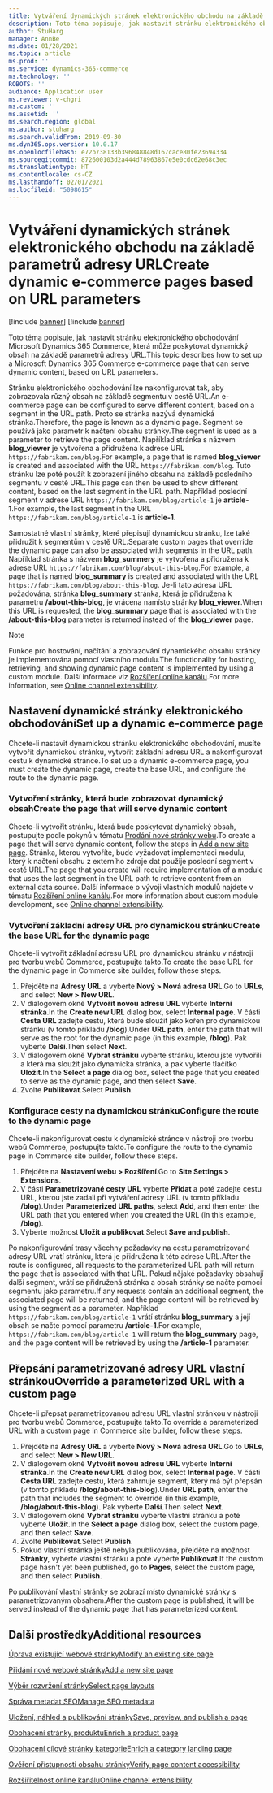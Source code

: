 ```yaml
---
title: Vytváření dynamických stránek elektronického obchodu na základě parametrů adresy URL
description: Toto téma popisuje, jak nastavit stránku elektronického obchodování Microsoft Dynamics 365 Commerce, která může poskytovat dynamický obsah na základě parametrů adresy URL.
author: StuHarg
manager: AnnBe
ms.date: 01/28/2021
ms.topic: article
ms.prod: ''
ms.service: dynamics-365-commerce
ms.technology: ''
ROBOTS: ''
audience: Application user
ms.reviewer: v-chgri
ms.custom: ''
ms.assetid: ''
ms.search.region: global
ms.author: stuharg
ms.search.validFrom: 2019-09-30
ms.dyn365.ops.version: 10.0.17
ms.openlocfilehash: e72b738133b396848848d167cace80fe23694334
ms.sourcegitcommit: 872600103d2a444d78963867e5e0cdc62e68c3ec
ms.translationtype: HT
ms.contentlocale: cs-CZ
ms.lasthandoff: 02/01/2021
ms.locfileid: "5098615"
---
```

# <a name="create-dynamic-e-commerce-pages-based-on-url-parameters"></a><span data-ttu-id="968bc-103">Vytváření dynamických stránek elektronického obchodu na základě parametrů adresy URL</span><span class="sxs-lookup"><span data-stu-id="968bc-103">Create dynamic e-commerce pages based on URL parameters</span></span>

[!include [banner](includes/banner.md)]
[!include [banner](includes/preview-banner.md)]

<span data-ttu-id="968bc-104">Toto téma popisuje, jak nastavit stránku elektronického obchodování Microsoft Dynamics 365 Commerce, která může poskytovat dynamický obsah na základě parametrů adresy URL.</span><span class="sxs-lookup"><span data-stu-id="968bc-104">This topic describes how to set up a Microsoft Dynamics 365 Commerce e-commerce page that can serve dynamic content, based on URL parameters.</span></span>

<span data-ttu-id="968bc-105">Stránku elektronického obchodování lze nakonfigurovat tak, aby zobrazovala různý obsah na základě segmentu v cestě URL.</span><span class="sxs-lookup"><span data-stu-id="968bc-105">An e-commerce page can be configured to serve different content, based on a segment in the URL path.</span></span> <span data-ttu-id="968bc-106">Proto se stránka nazývá dynamická stránka.</span><span class="sxs-lookup"><span data-stu-id="968bc-106">Therefore, the page is known as a dynamic page.</span></span> <span data-ttu-id="968bc-107">Segment se používá jako parametr k načtení obsahu stránky.</span><span class="sxs-lookup"><span data-stu-id="968bc-107">The segment is used as a parameter to retrieve the page content.</span></span> <span data-ttu-id="968bc-108">Například stránka s názvem **blog\_viewer** je vytvořena a přidružena k adrese URL `https://fabrikam.com/blog`.</span><span class="sxs-lookup"><span data-stu-id="968bc-108">For example, a page that is named **blog\_viewer** is created and associated with the URL `https://fabrikam.com/blog`.</span></span> <span data-ttu-id="968bc-109">Tuto stránku lze poté použít k zobrazení jiného obsahu na základě posledního segmentu v cestě URL.</span><span class="sxs-lookup"><span data-stu-id="968bc-109">This page can then be used to show different content, based on the last segment in the URL path.</span></span> <span data-ttu-id="968bc-110">Například poslední segment v adrese URL `https://fabrikam.com/blog/article-1` je **article-1**.</span><span class="sxs-lookup"><span data-stu-id="968bc-110">For example, the last segment in the URL `https://fabrikam.com/blog/article-1` is **article-1**.</span></span>

<span data-ttu-id="968bc-111">Samostatné vlastní stránky, které přepisují dynamickou stránku, lze také přidružit k segmentům v cestě URL.</span><span class="sxs-lookup"><span data-stu-id="968bc-111">Separate custom pages that override the dynamic page can also be associated with segments in the URL path.</span></span> <span data-ttu-id="968bc-112">Například stránka s názvem **blog\_summery** je vytvořena a přidružena k adrese URL `https://fabrikam.com/blog/about-this-blog`.</span><span class="sxs-lookup"><span data-stu-id="968bc-112">For example, a page that is named **blog\_summary** is created and associated with the URL `https://fabrikam.com/blog/about-this-blog`.</span></span> <span data-ttu-id="968bc-113">Je-li tato adresa URL požadována, stránka **blog\_summary** stránka, která je přidružena k parametru **/about-this-blog**, je vrácena namísto stránky **blog\_viewer**.</span><span class="sxs-lookup"><span data-stu-id="968bc-113">When this URL is requested, the **blog\_summary** page that is associated with the **/about-this-blog** parameter is returned instead of the **blog\_viewer** page.</span></span>

> [!NOTE]
> <span data-ttu-id="968bc-114">Funkce pro hostování, načítání a zobrazování dynamického obsahu stránky je implementována pomocí vlastního modulu.</span><span class="sxs-lookup"><span data-stu-id="968bc-114">The functionality for hosting, retrieving, and showing dynamic page content is implemented by using a custom module.</span></span> <span data-ttu-id="968bc-115">Další informace viz [Rozšíření online kanálu](e-commerce-extensibility/overview.md).</span><span class="sxs-lookup"><span data-stu-id="968bc-115">For more information, see [Online channel extensibility](e-commerce-extensibility/overview.md).</span></span>

## <a name="set-up-a-dynamic-e-commerce-page"></a><span data-ttu-id="968bc-116">Nastavení dynamické stránky elektronického obchodování</span><span class="sxs-lookup"><span data-stu-id="968bc-116">Set up a dynamic e-commerce page</span></span>

<span data-ttu-id="968bc-117">Chcete-li nastavit dynamickou stránku elektronického obchodování, musíte vytvořit dynamickou stránku, vytvořit základní adresu URL a nakonfigurovat cestu k dynamické stránce.</span><span class="sxs-lookup"><span data-stu-id="968bc-117">To set up a dynamic e-commerce page, you must create the dynamic page, create the base URL, and configure the route to the dynamic page.</span></span>

### <a name="create-the-page-that-will-serve-dynamic-content"></a><span data-ttu-id="968bc-118">Vytvoření stránky, která bude zobrazovat dynamický obsah</span><span class="sxs-lookup"><span data-stu-id="968bc-118">Create the page that will serve dynamic content</span></span>

<span data-ttu-id="968bc-119">Chcete-li vytvořit stránku, která bude poskytovat dynamický obsah, postupujte podle pokynů v tématu [Prodání nové stránky webu](add-new-page.md).</span><span class="sxs-lookup"><span data-stu-id="968bc-119">To create a page that will serve dynamic content, follow the steps in [Add a new site page](add-new-page.md).</span></span> <span data-ttu-id="968bc-120">Stránka, kterou vytvoříte, bude vyžadovat implementaci modulu, který k načtení obsahu z externího zdroje dat použije poslední segment v cestě URL.</span><span class="sxs-lookup"><span data-stu-id="968bc-120">The page that you create will require implementation of a module that uses the last segment in the URL path to retrieve content from an external data source.</span></span> <span data-ttu-id="968bc-121">Další informace o vývoji vlastních modulů najdete v tématu [Rozšíření online kanálu](e-commerce-extensibility/overview.md).</span><span class="sxs-lookup"><span data-stu-id="968bc-121">For more information about custom module development, see [Online channel extensibility](e-commerce-extensibility/overview.md).</span></span>

### <a name="create-the-base-url-for-the-dynamic-page"></a><span data-ttu-id="968bc-122">Vytvoření základní adresy URL pro dynamickou stránku</span><span class="sxs-lookup"><span data-stu-id="968bc-122">Create the base URL for the dynamic page</span></span>

<span data-ttu-id="968bc-123">Chcete-li vytvořit základní adresu URL pro dynamickou stránku v nástroji pro tvorbu webů Commerce, postupujte takto.</span><span class="sxs-lookup"><span data-stu-id="968bc-123">To create the base URL for the dynamic page in Commerce site builder, follow these steps.</span></span>

1. <span data-ttu-id="968bc-124">Přejděte na **Adresy URL** a vyberte **Nový \> Nová adresa URL**.</span><span class="sxs-lookup"><span data-stu-id="968bc-124">Go to **URLs**, and select **New \> New URL**.</span></span>
1. <span data-ttu-id="968bc-125">V dialogovém okně **Vytvořit novou adresu URL** vyberte **Interní stránka**.</span><span class="sxs-lookup"><span data-stu-id="968bc-125">In the **Create new URL** dialog box, select **Internal page**.</span></span> <span data-ttu-id="968bc-126">V části **Cesta URL** zadejte cestu, která bude sloužit jako kořen pro dynamickou stránku (v tomto příkladu **/blog**).</span><span class="sxs-lookup"><span data-stu-id="968bc-126">Under **URL path**, enter the path that will serve as the root for the dynamic page (in this example, **/blog**).</span></span> <span data-ttu-id="968bc-127">Pak vyberte **Další**.</span><span class="sxs-lookup"><span data-stu-id="968bc-127">Then select **Next**.</span></span>
1. <span data-ttu-id="968bc-128">V dialogovém okně **Vybrat stránku** vyberte stránku, kterou jste vytvořili a která má sloužit jako dynamická stránka, a pak vyberte tlačítko **Uložit**.</span><span class="sxs-lookup"><span data-stu-id="968bc-128">In the **Select a page** dialog box, select the page that you created to serve as the dynamic page, and then select **Save**.</span></span>
1. <span data-ttu-id="968bc-129">Zvolte **Publikovat**.</span><span class="sxs-lookup"><span data-stu-id="968bc-129">Select **Publish**.</span></span>

### <a name="configure-the-route-to-the-dynamic-page"></a><span data-ttu-id="968bc-130">Konfigurace cesty na dynamickou stránku</span><span class="sxs-lookup"><span data-stu-id="968bc-130">Configure the route to the dynamic page</span></span>

<span data-ttu-id="968bc-131">Chcete-li nakonfigurovat cestu k dynamické stránce v nástroji pro tvorbu webů Commerce, postupujte takto.</span><span class="sxs-lookup"><span data-stu-id="968bc-131">To configure the route to the dynamic page in Commerce site builder, follow these steps.</span></span>

1. <span data-ttu-id="968bc-132">Přejděte na **Nastavení webu \> Rozšíření**.</span><span class="sxs-lookup"><span data-stu-id="968bc-132">Go to **Site Settings \> Extensions**.</span></span>
1. <span data-ttu-id="968bc-133">V části **Parametrizované cesty URL** vyberte **Přidat** a poté zadejte cestu URL, kterou jste zadali při vytváření adresy URL (v tomto příkladu **/blog**).</span><span class="sxs-lookup"><span data-stu-id="968bc-133">Under **Parameterized URL paths**, select **Add**, and then enter the URL path that you entered when you created the URL (in this example, **/blog**).</span></span>
1. <span data-ttu-id="968bc-134">Vyberte možnost **Uložit a publikovat**.</span><span class="sxs-lookup"><span data-stu-id="968bc-134">Select **Save and publish**.</span></span>

<span data-ttu-id="968bc-135">Po nakonfigurování trasy všechny požadavky na cestu parametrizované adresy URL vrátí stránku, která je přidružena k této adrese URL.</span><span class="sxs-lookup"><span data-stu-id="968bc-135">After the route is configured, all requests to the parameterized URL path will return the page that is associated with that URL.</span></span> <span data-ttu-id="968bc-136">Pokud nějaké požadavky obsahují další segment, vrátí se přidružená stránka a obsah stránky se načte pomocí segmentu jako parametru.</span><span class="sxs-lookup"><span data-stu-id="968bc-136">If any requests contain an additional segment, the associated page will be returned, and the page content will be retrieved by using the segment as a parameter.</span></span> <span data-ttu-id="968bc-137">Například `https://fabrikam.com/blog/article-1` vrátí stránku **blog\_summary** a její obsah se načte pomocí parametru **/article-1**.</span><span class="sxs-lookup"><span data-stu-id="968bc-137">For example, `https://fabrikam.com/blog/article-1` will return the **blog\_summary** page, and the page content will be retrieved by using the **/article-1** parameter.</span></span>

## <a name="override-a-parameterized-url-with-a-custom-page"></a><span data-ttu-id="968bc-138">Přepsání parametrizované adresy URL vlastní stránkou</span><span class="sxs-lookup"><span data-stu-id="968bc-138">Override a parameterized URL with a custom page</span></span>

<span data-ttu-id="968bc-139">Chcete-li přepsat parametrizovanou adresu URL vlastní stránkou v nástroji pro tvorbu webů Commerce, postupujte takto.</span><span class="sxs-lookup"><span data-stu-id="968bc-139">To override a parameterized URL with a custom page in Commerce site builder, follow these steps.</span></span>

1. <span data-ttu-id="968bc-140">Přejděte na **Adresy URL** a vyberte **Nový \> Nová adresa URL**.</span><span class="sxs-lookup"><span data-stu-id="968bc-140">Go to **URLs**, and select **New \> New URL**.</span></span>
1. <span data-ttu-id="968bc-141">V dialogovém okně **Vytvořit novou adresu URL** vyberte **Interní stránka**.</span><span class="sxs-lookup"><span data-stu-id="968bc-141">In the **Create new URL** dialog box, select **Internal page**.</span></span> <span data-ttu-id="968bc-142">V části **Cesta URL** zadejte cestu, která zahrnuje segment, který má být přepsán (v tomto příkladu **/blog/about-this-blog**).</span><span class="sxs-lookup"><span data-stu-id="968bc-142">Under **URL path**, enter the path that includes the segment to override (in this example, **/blog/about-this-blog**).</span></span> <span data-ttu-id="968bc-143">Pak vyberte **Další**.</span><span class="sxs-lookup"><span data-stu-id="968bc-143">Then select **Next**.</span></span>
1. <span data-ttu-id="968bc-144">V dialogovém okně **Vybrat stránku** vyberte vlastní stránku a poté vyberte **Uložit**.</span><span class="sxs-lookup"><span data-stu-id="968bc-144">In the **Select a page** dialog box, select the custom page, and then select **Save**.</span></span>
1. <span data-ttu-id="968bc-145">Zvolte **Publikovat**.</span><span class="sxs-lookup"><span data-stu-id="968bc-145">Select **Publish**.</span></span>
1. <span data-ttu-id="968bc-146">Pokud vlastní stránka ještě nebyla publikována, přejděte na možnost **Stránky**, vyberte vlastní stránku a poté vyberte **Publikovat**.</span><span class="sxs-lookup"><span data-stu-id="968bc-146">If the custom page hasn't yet been published, go to **Pages**, select the custom page, and then select **Publish**.</span></span>

<span data-ttu-id="968bc-147">Po publikování vlastní stránky se zobrazí místo dynamické stránky s parametrizovaným obsahem.</span><span class="sxs-lookup"><span data-stu-id="968bc-147">After the custom page is published, it will be served instead of the dynamic page that has parameterized content.</span></span>

## <a name="additional-resources"></a><span data-ttu-id="968bc-148">Další prostředky</span><span class="sxs-lookup"><span data-stu-id="968bc-148">Additional resources</span></span>

[<span data-ttu-id="968bc-149">Úprava existující webové stránky</span><span class="sxs-lookup"><span data-stu-id="968bc-149">Modify an existing site page</span></span>](modify-existing-page.md)

[<span data-ttu-id="968bc-150">Přidání nové webové stránky</span><span class="sxs-lookup"><span data-stu-id="968bc-150">Add a new site page</span></span>](add-new-page.md)

[<span data-ttu-id="968bc-151">Výběr rozvržení stránky</span><span class="sxs-lookup"><span data-stu-id="968bc-151">Select page layouts</span></span>](select-page-layouts.md)

[<span data-ttu-id="968bc-152">Správa metadat SEO</span><span class="sxs-lookup"><span data-stu-id="968bc-152">Manage SEO metadata</span></span>](manage-seo-metadata.md)

[<span data-ttu-id="968bc-153">Uložení, náhled a publikování stránky</span><span class="sxs-lookup"><span data-stu-id="968bc-153">Save, preview, and publish a page</span></span>](save-preview-publish-page.md)

[<span data-ttu-id="968bc-154">Obohacení stránky produktu</span><span class="sxs-lookup"><span data-stu-id="968bc-154">Enrich a product page</span></span>](enrich-product-page.md)

[<span data-ttu-id="968bc-155">Obohacení cílové stránky kategorie</span><span class="sxs-lookup"><span data-stu-id="968bc-155">Enrich a category landing page</span></span>](enrich-category-page.md)

[<span data-ttu-id="968bc-156">Ověření přístupnosti obsahu stránky</span><span class="sxs-lookup"><span data-stu-id="968bc-156">Verify page content accessibility</span></span>](verify-accessibility.md)

[<span data-ttu-id="968bc-157">Rozšiřitelnost online kanálu</span><span class="sxs-lookup"><span data-stu-id="968bc-157">Online channel extensibility</span></span>](e-commerce-extensibility/overview.md)
